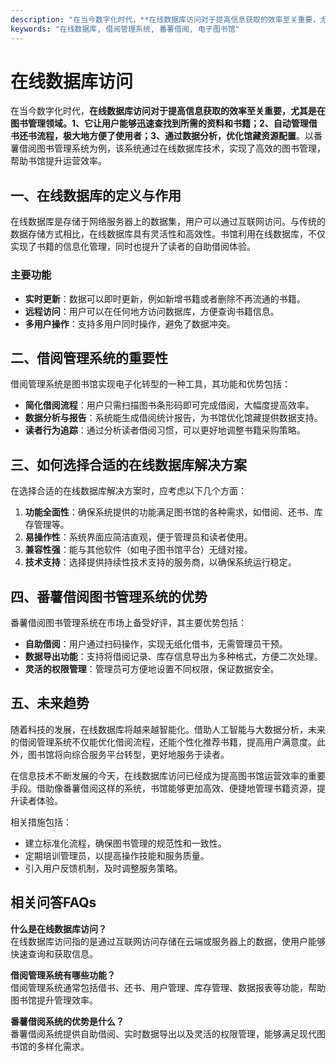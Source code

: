 ```yaml
---
description: "在当今数字化时代，**在线数据库访问对于提高信息获取的效率至关重要，尤其是在图书管理领域。1、它让用户能够迅速查找到所需的资料和书籍；2、自动管理借书还书流程，极大地方便了使用者；3、通过数据分析，优化馆藏资源配置**。以番薯借阅图书管理系统为例，该系统通过在线数据库技术，实现了高效的图书管理，帮助书馆提升运营效率。"
keywords: "在线数据库, 借阅管理系统, 番薯借阅, 电子图书馆"
---
```

# 在线数据库访问

在当今数字化时代，**在线数据库访问对于提高信息获取的效率至关重要，尤其是在图书管理领域。1、它让用户能够迅速查找到所需的资料和书籍；2、自动管理借书还书流程，极大地方便了使用者；3、通过数据分析，优化馆藏资源配置**。以番薯借阅图书管理系统为例，该系统通过在线数据库技术，实现了高效的图书管理，帮助书馆提升运营效率。

## 一、在线数据库的定义与作用

在线数据库是存储于网络服务器上的数据集，用户可以通过互联网访问。与传统的数据存储方式相比，在线数据库具有灵活性和高效性。书馆利用在线数据库，不仅实现了书籍的信息化管理，同时也提升了读者的自助借阅体验。

### 主要功能

- **实时更新**：数据可以即时更新，例如新增书籍或者删除不再流通的书籍。
- **远程访问**：用户可以在任何地方访问数据库，方便查询书籍信息。
- **多用户操作**：支持多用户同时操作，避免了数据冲突。
  
## 二、借阅管理系统的重要性

借阅管理系统是图书馆实现电子化转型的一种工具，其功能和优势包括：

- **简化借阅流程**：用户只需扫描图书条形码即可完成借阅，大幅度提高效率。
- **数据分析与报告**：系统能生成借阅统计报告，为书馆优化馆藏提供数据支持。
- **读者行为追踪**：通过分析读者借阅习惯，可以更好地调整书籍采购策略。

## 三、如何选择合适的在线数据库解决方案

在选择合适的在线数据库解决方案时，应考虑以下几个方面：

1. **功能全面性**：确保系统提供的功能满足图书馆的各种需求，如借阅、还书、库存管理等。
2. **易操作性**：系统界面应简洁直观，便于管理员和读者使用。
3. **兼容性强**：能与其他软件（如电子图书馆平台）无缝对接。
4. **技术支持**：选择提供持续性技术支持的服务商，以确保系统运行稳定。

## 四、番薯借阅图书管理系统的优势

番薯借阅图书管理系统在市场上备受好评，其主要优势包括：

- **自助借阅**：用户通过扫码操作，实现无纸化借书，无需管理员干预。
- **数据导出功能**：支持将借阅记录、库存信息导出为多种格式，方便二次处理。
- **灵活的权限管理**：管理员可方便地设置不同权限，保证数据安全。

## 五、未来趋势

随着科技的发展，在线数据库将越来越智能化。借助人工智能与大数据分析，未来的借阅管理系统不仅能优化借阅流程，还能个性化推荐书籍，提高用户满意度。此外，图书馆将向综合服务平台转型，更好地服务于读者。

在信息技术不断发展的今天，在线数据库访问已经成为提高图书馆运营效率的重要手段。借助像番薯借阅这样的系统，书馆能够更加高效、便捷地管理书籍资源，提升读者体验。

相关措施包括：

- 建立标准化流程，确保图书管理的规范性和一致性。
- 定期培训管理员，以提高操作技能和服务质量。
- 引入用户反馈机制，及时调整服务策略。

## 相关问答FAQs

**什么是在线数据库访问？**  
在线数据库访问指的是通过互联网访问存储在云端或服务器上的数据，使用户能够快速查询和获取信息。 

**借阅管理系统有哪些功能？**  
借阅管理系统通常包括借书、还书、用户管理、库存管理、数据报表等功能，帮助图书馆提升管理效率。

**番薯借阅系统的优势是什么？**  
番薯借阅系统提供自助借阅、实时数据导出以及灵活的权限管理，能够满足现代图书馆的多样化需求。
